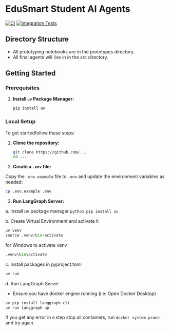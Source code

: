 # EduSmart Student AI Agents

[![CI](https://github.com/langchain-ai/react-agent/actions/workflows/unit-tests.yml/badge.svg)](https://github.com/langchain-ai/react-agent/actions/workflows/unit-tests.yml)
[![Integration Tests](https://github.com/langchain-ai/react-agent/actions/workflows/integration-tests.yml/badge.svg)](https://github.com/langchain-ai/react-agent/actions/workflows/integration-tests.yml)

## Directory Structure

- All prototyping notebooks are in the prototypes directory.
- All final agents will live in in the src directory.

## Getting Started

### Prerequisites

1. **Install `uv` Package Manager:**
   ```bash
   pip install uv
   ```

### Local Setup

To get startedfollow these steps:

1. **Clone the repository:**

   ```sh
   git clone https://github.com/...
   cd ...
   ```

2. **Create a `.env` file:**

Copy the `.env.example` file to `.env` and update the environment variables as needed:

```sh
cp .env.example .env
```

3. **Run LangGraph Server:**

a. Install uv package manager `python pip install uv`

b. Create Virtual Environment and activate it

```python
uv venv
source .venv/bin/activate
```

for Windows to activate venv

```python
.venv\bin\activate
```

c. Install packages in pyproject.toml

```python
uv run
```

d. Run LangGraph Server

- Ensure you have docker engine running (i.e: Open Docker Desktop)

```python
uv pip install langgraph-cli
uv run langgraph up
```

If you get any error in `d` step stop all containers, run `docker system prune` and try again.
